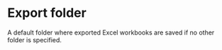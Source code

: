 # Export folder
A default folder where exported Excel workbooks are saved if no other folder is specified.
